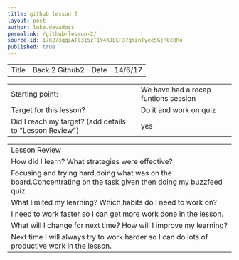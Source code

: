 ```yaml
---
title: github lesson 2
layout: post
author: luke.devadoss
permalink: /github-lesson-2/
source-id: 17k273qgzATl315zT1Y4XJEEF37qYznTyee5GjR0cBRo
published: true
---
```

<table>
  <tr>
    <td>Title</td>
    <td>Back 2 Github2</td>
    <td>Date</td>
    <td>14/6/17</td>
  </tr>
</table>


<table>
  <tr>
    <td>Starting point:</td>
    <td>We have had a recap funtions session</td>
  </tr>
  <tr>
    <td>Target for this lesson?</td>
    <td>Do it and work on quiz</td>
  </tr>
  <tr>
    <td>Did I reach my target? 
(add details to "Lesson Review")</td>
    <td> yes</td>
  </tr>
</table>


<table>
  <tr>
    <td>Lesson Review</td>
  </tr>
  <tr>
    <td>How did I learn? What strategies were effective? </td>
  </tr>
  <tr>
    <td>Focusing and trying hard,doing what was on the board.Concentrating on the task given then doing my buzzfeed quiz</td>
  </tr>
  <tr>
    <td>What limited my learning? Which habits do I need to work on? </td>
  </tr>
  <tr>
    <td>I need to work faster so I can get more work done in the lesson.</td>
  </tr>
  <tr>
    <td>What will I change for next time? How will I improve my learning?</td>
  </tr>
  <tr>
    <td>Next time I will always try to work harder so I can do lots of productive work in the lesson.</td>
  </tr>
</table>


